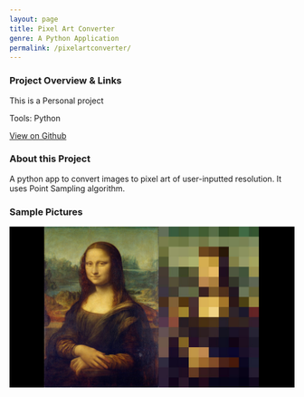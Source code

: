```yaml
---
layout: page
title: Pixel Art Converter
genre: A Python Application
permalink: /pixelartconverter/
---
```


### Project Overview & Links

This is a Personal project

Tools: Python

[View on Github](https://github.com/Cet1999/Pixel-Art-Converter)

### About this Project

A python app to convert images to pixel art of user-inputted resolution. It uses Point Sampling algorithm.

### Sample Pictures
<div class="w3-container w3-center">
    <img src="/img/PAC.jpg" alt="1" class="center" width="800"/>
</div>